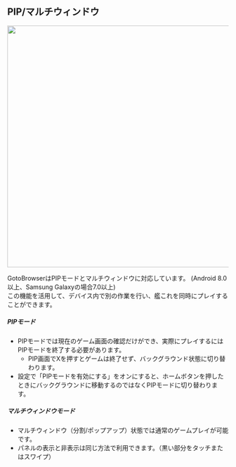 ## PIP/マルチウィンドウ

<img src="https://gotobrowser-docs.s3.ap-northeast-1.amazonaws.com/ja/pip_multiwindow.png"  width="550" style="max-width: 100%;" class="mb-3"/>

GotoBrowserはPIPモードとマルチウィンドウに対応しています。 (Android 8.0以上、Samsung Galaxyの場合7.0以上)  
この機能を活用して、デバイス内で別の作業を行い、艦これを同時にプレイすることができます。

##### PIPモード
- PIPモードでは現在のゲーム画面の確認だけができ、実際にプレイするにはPIPモードを終了する必要があります。
  - PIP画面でXを押すとゲームは終了せず、バックグラウンド状態に切り替わります。
- 設定で「PIPモードを有効にする」をオンにすると、ホームボタンを押したときにバックグラウンドに移動するのではなくPIPモードに切り替わります。

##### マルチウィンドウモード
- マルチウィンドウ（分割/ポップアップ）状態では通常のゲームプレイが可能です。
- パネルの表示と非表示は<span class="link" data-move="browserui">同じ方法</span>で利用できます。（黒い部分をタッチまたはスワイプ）